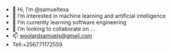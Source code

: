- 👋 Hi, I’m @samueltexa
- 👀 I’m interested in machine learning and artificial intelligence
- 🌱 I’m currently learning software engineering
- 💞️ I’m looking to collaborate on ...
- 📫 woolardsamuels@gmail.com
- Tell:+256771172559

<!---
samueltexa/samueltexa is a ✨ special ✨ repository because its `README.md` (this file) appears on your GitHub profile.
You can click the Preview link to take a look at your changes.
--->
